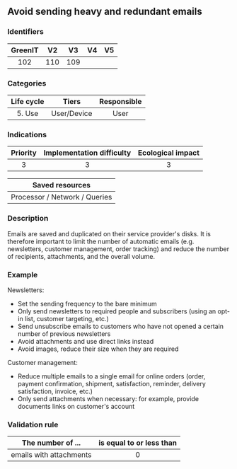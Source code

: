 ## Avoid sending heavy and redundant emails

### Identifiers

| GreenIT | V2  | V3  | V4  | V5  |
| :-----: | :-: | :-: | :-: | :-: |
|   102   | 110 | 109 |     |     |

### Categories

| Life cycle |    Tiers    | Responsible |
| :--------: | :---------: | :---------: |
|   5. Use   | User/Device |    User     |

### Indications

| Priority | Implementation difficulty | Ecological impact |
| :------: | :-----------------------: | :---------------: |
|    3     |             3             |         3         |

|        Saved resources        |
| :---------------------------: |
| Processor / Network / Queries |

### Description

Emails are saved and duplicated on their service provider's disks. It is therefore important to limit the number of automatic emails (e.g. newsletters, customer management, order tracking) and reduce the number of recipients, attachments, and the overall volume.

### Example

Newsletters:

- Set the sending frequency to the bare minimum
- Only send newsletters to required people and subscribers (using an opt-in list, customer targeting, etc.)
- Send unsubscribe emails to customers who have not opened a certain number of previous newsletters
- Avoid attachments and use direct links instead
- Avoid images, reduce their size when they are required

Customer management:

- Reduce multiple emails to a single email for online orders (order, payment confirmation, shipment, satisfaction, reminder, delivery satisfaction, invoice, etc.)
- Only send attachments when necessary: for example, provide documents links on customer's account

### Validation rule

| The number of ...       | is equal to or less than |
| ----------------------- | :----------------------: |
| emails with attachments |            0             |
